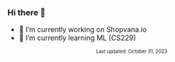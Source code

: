 ### Hi there 👋

- 🔭 I’m currently working on Shopvana.io
- 🌱 I’m currently learning ML (CS229)

<!--
**tkejr/tkejr** is a ✨ _special_ ✨ repository because its `README.md` (this file) appears on your GitHub profile.

Here are some ideas to get you started:

- 🔭 I’m currently working on ...
- 🌱 I’m currently learning ...
- 👯 I’m looking to collaborate on ...
- 🤔 I’m looking for help with ...
- 💬 Ask me about ...
- 📫 How to reach me: ...
- 😄 Pronouns: ...
- ⚡ Fun fact: ...
-->
<p align="center"><sub><small>Last updated: October 31, 2023</small></sub></p>

